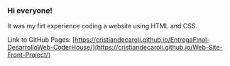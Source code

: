 ### Hi everyone! 

It was my firt experience coding a website using HTML and CSS.

Link to GitHub Pages:
[https://cristiandecaroli.github.io/EntregaFinal-DesarrolloWeb-CoderHouse/](https://cristiandecaroli.github.io/Web-Site-Front-Project/)
